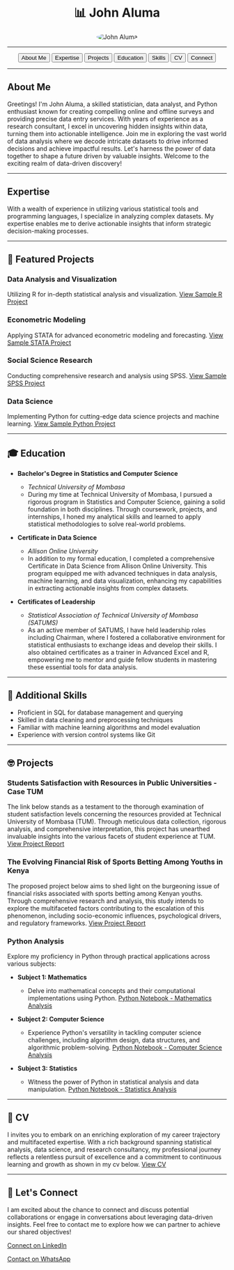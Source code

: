 <div align="center">
  <h1>📊 John Aluma</h1>
  <img src="https://avatars.githubusercontent.com/u/86710405?s=400&u=11c74637b7356eb97aa49b20a2393649f06b6c92&v=4" alt="John Aluma" style="border-radius: 50%;">
</div>

---

<div align="center">
  <button onclick="scrollToSection('about')">About Me</button>
  <button onclick="scrollToSection('expertise')">Expertise</button>
  <button onclick="scrollToSection('projects')">Projects</button>
  <button onclick="scrollToSection('education')">Education</button>
  <button onclick="scrollToSection('skills')">Skills</button>
  <button onclick="scrollToSection('cv')">CV</button>
  <button onclick="scrollToSection('connect')">Connect</button>
</div>

---

## About Me
Greetings! I'm John Aluma, a skilled statistician, data analyst, and Python enthusiast known for creating compelling online and offline surveys and providing precise data entry services. With years of experience as a research consultant, I excel in uncovering hidden insights within data, turning them into actionable intelligence. Join me in exploring the vast world of data analysis where we decode intricate datasets to drive informed decisions and achieve impactful results. Let's harness the power of data together to shape a future driven by valuable insights. Welcome to the exciting realm of data-driven discovery!

---

## Expertise
With a wealth of experience in utilizing various statistical tools and programming languages, I specialize in analyzing complex datasets. My expertise enables me to derive actionable insights that inform strategic decision-making processes.

---

## 🌟 Featured Projects

### Data Analysis and Visualization
Utilizing R for in-depth statistical analysis and visualization. [View Sample R Project](#)

### Econometric Modeling
Applying STATA for advanced econometric modeling and forecasting. [View Sample STATA Project](#)

### Social Science Research
Conducting comprehensive research and analysis using SPSS. [View Sample SPSS Project](#)

### Data Science
Implementing Python for cutting-edge data science projects and machine learning. [View Sample Python Project](#)

---

## 🎓 Education

- **Bachelor's Degree in Statistics and Computer Science**
  - *Technical University of Mombasa*
  - During my time at Technical University of Mombasa, I pursued a rigorous program in Statistics and Computer Science, gaining a solid foundation in both disciplines. Through coursework, projects, and internships, I honed my analytical skills and learned to apply statistical methodologies to solve real-world problems.

- **Certificate in Data Science**
  - *Allison Online University*
  - In addition to my formal education, I completed a comprehensive Certificate in Data Science from Allison Online University. This program equipped me with advanced techniques in data analysis, machine learning, and data visualization, enhancing my capabilities in extracting actionable insights from complex datasets.

- **Certificates of Leadership**
  - *Statistical Association of Technical University of Mombasa (SATUMS)*
  - As an active member of SATUMS, I have held leadership roles including Chairman, where I fostered a collaborative environment for statistical enthusiasts to exchange ideas and develop their skills. I also obtained certificates as a trainer in Advanced Excel and R, empowering me to mentor and guide fellow students in mastering these essential tools for data analysis.

---

## 📝 Additional Skills

- Proficient in SQL for database management and querying
- Skilled in data cleaning and preprocessing techniques
- Familiar with machine learning algorithms and model evaluation
- Experience with version control systems like Git

---

## 🤓 Projects

### Students Satisfaction with Resources in Public Universities - Case TUM
The link below stands as a testament to the thorough examination of student satisfaction levels concerning the resources provided at Technical University of Mombasa (TUM). Through meticulous data collection, rigorous analysis, and comprehensive interpretation, this project has unearthed invaluable insights into the various facets of student experience at TUM. [View Project Report](https://docs.google.com/document/d/1aDFS_WsaVovZ1sMw2XxJ6ubN2U9eXkdP/edit?usp=drive_link&ouid=106832665241720292515&rtpof=true&sd=true)

### The Evolving Financial Risk of Sports Betting Among Youths in Kenya
The proposed project below aims to shed light on the burgeoning issue of financial risks associated with sports betting among Kenyan youths. Through comprehensive research and analysis, this study intends to explore the multifaceted factors contributing to the escalation of this phenomenon, including socio-economic influences, psychological drivers, and regulatory frameworks. [View Project Report](https://docs.google.com/document/d/1fx5VScNpT540RWjKP1v6y3X1U_nRVvBy/edit?usp=drive_link&ouid=106832665241720292515&rtpof=true&sd=true)

### Python Analysis
Explore my proficiency in Python through practical applications across various subjects:
- **Subject 1: Mathematics**
  - Delve into mathematical concepts and their computational implementations using Python. [Python Notebook - Mathematics Analysis](https://drive.google.com/drive/folders/your_math_analysis_link_here)

- **Subject 2: Computer Science**
  - Experience Python's versatility in tackling computer science challenges, including algorithm design, data structures, and algorithmic problem-solving. [Python Notebook - Computer Science Analysis](https://drive.google.com/drive/folders/your_cs_analysis_link_here)

- **Subject 3: Statistics**
  - Witness the power of Python in statistical analysis and data manipulation. [Python Notebook - Statistics Analysis](https://drive.google.com/drive/folders/your_stats_analysis_link_here)

---

## 📄 CV
I invites you to embark on an enriching exploration of my career trajectory and multifaceted expertise. With a rich background spanning statistical analysis, data science, and research consultancy, my professional journey reflects a relentless pursuit of excellence and a commitment to continuous learning and growth as shown in my cv below. [View CV](https://drive.google.com/file/d/11y78oyTSRuU3CAG6sBhkCEqCOp4UHSnU/view?usp=drive_link)

---

## 🤝 Let's Connect

I am excited about the chance to connect and discuss potential collaborations or engage in conversations about leveraging data-driven insights. Feel free to contact me to explore how we can partner to achieve our shared objectives!

[Connect on LinkedIn](https://www.linkedin.com/in/john-aluma-009234245?utm_source=share&utm_campaign=share_via&utm_content=profile&utm_medium=android_app)

[Contact on WhatsApp](https://wa.me/254759797998)
